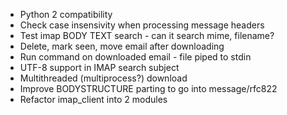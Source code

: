 
* Python 2 compatibility
* Check case insensivity when processing message headers
* Test imap  BODY TEXT search -  can it search mime, filename?
* Delete, mark seen, move email after downloading
* Run command on downloaded email -  file piped to stdin
* UTF-8 support in IMAP search subject
* Multithreaded (multiprocess?)  download
* Improve BODYSTRUCTURE parting to go into message/rfc822
* Refactor imap_client into 2 modules


	